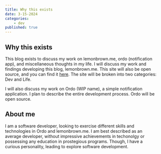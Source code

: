 ```yaml
---
title: Why this exists
date: 3-15-2024
categories:
    - dev
published: true
---
```


## Why this exists

This blog exists to discuss my work on lemonbrown.me, ordo (notification app), and miscellaneous thoughts in my life.
I will discuss my work and findings developing this blog, lemonbrown.me. This site will also be open source, and you can find it 
[here](https://github.com/lemonbrown/laconicum). The site will be broken into two categories: Dev and Life.

I will also discuss my work on Ordo (WIP name), a simple notification application. I plan to describe the entire development
process. Ordo will be open source. 

## About me
I am a software developer, looking to exercise different skills and technologies in Ordo and lemonbrown.me. I am best described as an average developer, without impressive achievements in techonolgy or possessing any education in prostegious programs. Though, I have a curious personality, leading to explore software development.